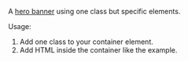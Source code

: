 A [hero banner](https://www.google.com/search?q=hero+banner) using one class but specific elements.

Usage:
1. Add one class to your container element.
2. Add HTML inside the container like the example.

